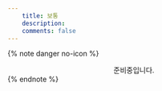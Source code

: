 ```yaml
---
    title: 보통
    description: 
    comments: false
---
```


{% note danger no-icon %}
<center>준비중입니다.</center>
{% endnote %}